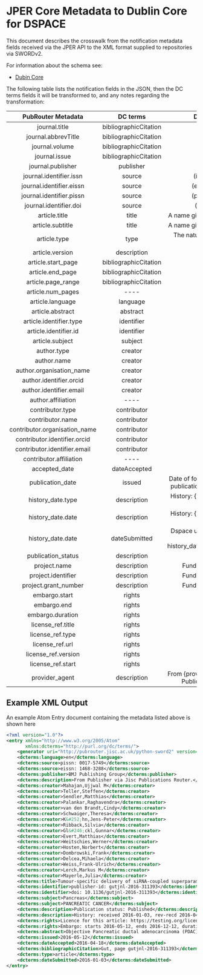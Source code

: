 # JPER Core Metadata to Dublin Core for DSPACE

This document describes the crosswalk from the notification metadata fields received via the JPER API to the
 XML format supplied to repositories via SWORDv2.
 
For information about the schema see:

* [Dubin Core](http://dublincore.org/documents/dcmi-terms/)

The following table lists the notification fields in the JSON, then the DC terms fields it will be transformed to, and
any notes regarding the transformation:

| PubRouter Metadata | DC terms | Description |
|:-----------------------------:|:-------------------------:|:------------------------------------------------------------:|
| journal.title | bibliographicCitation |  |
| journal.abbrevTitle | bibliographicCitation |  |
| journal.volume | bibliographicCitation |  |
| journal.issue | bibliographicCitation |  |
| journal.publisher | publisher |  |
| journal.identifier.issn | source  | (issn: value) |
| journal.identifier.eissn | source | (eissn: value) |
| journal.identifier.pissn | source  | (pissn: value) |
| journal.identifier.doi | source | (doi: value) |
| article.title | title | A name given to the resource. |
| article.subtitle | title | A name given to the resource. |
| article.type | type | The nature or genre of the resource. |
| article.version | description |  |
| article.start_page | bibliographicCitation |  |
| article.end_page | bibliographicCitation |  |
| article.page_range | bibliographicCitation |  |
| article.num_pages | ---- |   |
| article.language | language |  |
| article.abstract | abstract |  |
| article.identifier.type | identifier  | (type: id) |
| article.identifier.id | identifier  | (type: id) |
| article.subject | subject |  |
| author.type | creator |  |
| author.name | creator |  |
| author.organisation_name | creator |  |
| author.identifier.orcid | creator |  |
| author.identifier.email | creator |  |
| author.affiliation | ---- |   |
| contributor.type | contributor |  |
| contributor.name | contributor |  |
| contributor.organisation_name | contributor |  |
| contributor.identifier.orcid | contributor |  |
| contributor.identifier.email | contributor |  |
| contributor.affiliation | ---- |   |
| accepted_date | dateAccepted |  |
| publication_date | issued | Date of formal issuance (e.g., publication) of the resource. |
| history_date.type | description | History: {type} {date}, {type} {date}, ...' |
| history_date.date | description | History: {type} {date}, {type} {date}, ...' |
| history_date.date | dateSubmitted | Dspace uses dateSubmitted when history_date.type=="received"  |
| publication_status | description |  |
| project.name  | description | Funding information |
| project.identifier | description | Funding information |
| project.grant_number | description | Funding information |
| embargo.start | rights |  |
| embargo.end | rights |  |
| embargo.duration | rights |  |
| license_ref.title | rights |  |
| license_ref.type | rights |  |
| license_ref.url | rights |  |
| license_ref.version | rights |  |
| license_ref.start | rights |  |
| provider_agent | description | From  {provider_agent} via Jisc Publications Router.' |

## Example XML Output

An example Atom Entry document containing the metadata listed above is shown here

```xml
<?xml version="1.0"?>
<entry xmlns="http://www.w3.org/2005/Atom" 
	   xmlns:dcterms="http://purl.org/dc/terms/">
	<generator uri="http://pubrouter.jisc.ac.uk/python-sword2" version="0.2"/>
	<dcterms:language>en</dcterms:language>
	<dcterms:source>pissn: 0017-5749</dcterms:source>
	<dcterms:source>eissn: 1468-3288</dcterms:source>
	<dcterms:publisher>BMJ Publishing Group</dcterms:publisher>
	<dcterms:description>From Publisher via Jisc Publications Router.</dcterms:description>
	<dcterms:creator>Mahajan,Ujjwal M</dcterms:creator>
	<dcterms:creator>Teller,Steffen</dcterms:creator>
	<dcterms:creator>Sendler,Matthias</dcterms:creator>
	<dcterms:creator>Palankar,Raghavendra</dcterms:creator>
	<dcterms:creator>van den Brandt,Cindy</dcterms:creator>
	<dcterms:creator>Schwaiger,Theresa</dcterms:creator>
	<dcterms:creator>K&#252;hn,Jens-Peter</dcterms:creator>
	<dcterms:creator>Ribback,Silvia</dcterms:creator>
	<dcterms:creator>Gl&#246;ckl,Gunnar</dcterms:creator>
	<dcterms:creator>Evert,Matthias</dcterms:creator>
	<dcterms:creator>Weitschies,Werner</dcterms:creator>
	<dcterms:creator>Hosten,Norbert</dcterms:creator>
	<dcterms:creator>Dombrowski,Frank</dcterms:creator>
	<dcterms:creator>Delcea,Mihaela</dcterms:creator>
	<dcterms:creator>Weiss,Frank-Ulrich</dcterms:creator>
	<dcterms:creator>Lerch,Markus M</dcterms:creator>
	<dcterms:creator>Mayerle,Julia</dcterms:creator>
	<dcterms:title>Tumour-specific delivery of siRNA-coupled superparamagnetic iron oxide nanoparticles, targeted against PLK1, stops progression of pancreatic cancer</dcterms:title>
	<dcterms:identifier>publisher-id: gutjnl-2016-311393</dcterms:identifier>
	<dcterms:identifier>doi: 10.1136/gutjnl-2016-311393</dcterms:identifier>
	<dcterms:subject>Pancreas</dcterms:subject>
	<dcterms:subject>PANCREATIC CANCER</dcterms:subject>
	<dcterms:description>Publication status: Published</dcterms:description>
	<dcterms:description>History: received 2016-01-03, rev-recd 2016-04-01, accepted 2016-04-18, ppub 2016-05, epub 2016-05-12</dcterms:description>
	<dcterms:rights>Licence for this article: https://testing.org/licenses/by/4.0/ uat lic 3 License uat testing</dcterms:rights>
	<dcterms:rights>Embargo: starts 2016-05-12, ends 2016-12-12, duration 7 months from publication.</dcterms:rights>
	<dcterms:abstract>Objective Pancreatic ductal adenocarcinoma (PDAC) is one of the most aggressive malignancies and is projected to be the second leading cause of cancer-related death by 2030.</dcterms:abstract>
	<dcterms:issued>2016-05-12</dcterms:issued>
	<dcterms:dateAccepted>2016-04-18</dcterms:dateAccepted>
	<dcterms:bibliographicCitation>Gut, page gutjnl-2016-311393</dcterms:bibliographicCitation>
	<dcterms:type>article</dcterms:type>
	<dcterms:dateSubmitted>2016-01-03</dcterms:dateSubmitted>
</entry>
```

